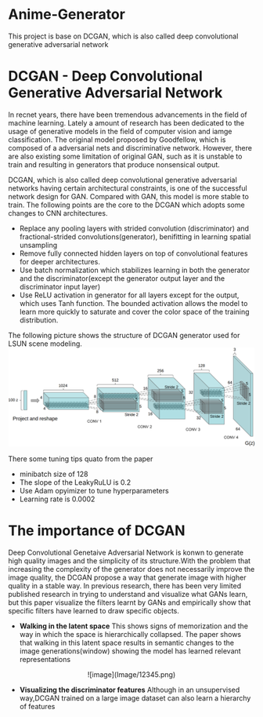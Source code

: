 # Anime-Generator
This project is base on DCGAN, which is also called deep convolutional generative adversarial network
# DCGAN - Deep Convolutional Generative Adversarial Network
  In recnet years, there have been tremendous advancements in the field of machine learning. Lately a amount of research has been dedicated to the usage of generative models in the field of computer vision and iamge classification. The original model proposed by Goodfellow, which is composed of a adversarial nets and discriminative network. However, there are also existing some limitation of original GAN, such as it is unstable to train and resulting in generators that produce nonsensical output.
  
  DCGAN, which is also called deep convolutional generative adversarial networks having certain architectural constraints, is one of the successful network design for GAN. Compared with GAN, this model is more stable to train.
The following points are the core to the DCGAN which adopts some changes to CNN architectures.
- Replace any pooling layers with strided convolution (discriminator) and fractional-strided convolutions(generator), benifitting in learning spatial unsampling
- Remove fully connected hidden layers on top of convolutional features for deeper architectures.
- Use batch normalization which stabilizes learning in both the generator and the discriminator(except the generator output layer and the discriminator input layer)
- Use ReLU activation in generator for all layers except for the output, which uses Tanh function. The bounded activation allows the model to learn more quickly to saturate and cover the color space of the training distribution.

The following picture shows the structure of DCGAN generator used for LSUN scene modeling.
![image](Image/图片.png)

There some tuning tips quato from the paper
- minibatch size of 128
- The slope of the LeakyRuLU is 0.2
- Use Adam opyimizer to tune hyperparameters
- Learning rate is 0.0002

# The importance of DCGAN
Deep Convolutional Genetaive Adversarial Network is konwn to generate high quality images and the simplicity of its structure.With the problem that increasing the complexity of the generator does not necessarily improve the image quality, the DCGAN propose a way that generate image with higher quality in a stable way. 
In previous research, there  has been very limited published research in trying to understand and visualize what GANs learn, but this paper visualize the filters learnt by GANs and empirically show that specific filters have learned to draw specific objects.
- **Walking in the latent space** This shows signs of memorization and the way in which the space is hierarchically collapsed. The paper shows that walking in this latent space results in semantic changes to the image generations(window) showing the model has learned relevant representations

<div align=center>![image](Image/12345.png)</div>

- **Visualizing the discriminator features** Although in an unsupervised way,DCGAN trained on a large image dataset can also learn a hierarchy of features
